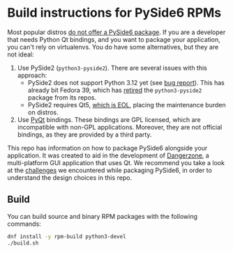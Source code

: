# Build instructions for PySide6 RPMs

Most popular distros [do not offer a PySide6 package](https://repology.org/project/python:pyside6/versions).
If you are a developer that needs Python Qt bindings, and you want to package
your application, you can't rely on virtualenvs. You do have some alternatives,
but they are not ideal:

1. Use PySide2 (`python3-pyside2`). There are several issues with this approach:
   * PySide2 does not support Python 3.12 yet (see [bug report](https://bugreports.qt.io/browse/PYSIDE-2230)).
     This has already bit Fedora 39, which has [retired](https://pagure.io/fesco/issue/3080)
     the `python3-pyside2` package from its repos.
   * PySide2 requires Qt5, [which is EOL](https://www.qt.io/blog/qt-5.15-extended-support-for-subscription-license-holders),
     placing the maintenance burden on distros.
2. Use [PyQt](https://riverbankcomputing.com/software/pyqt/intro) bindings.
   These bindings are GPL licensed, which are incompatible with non-GPL
   applications. Moreover, they are not official bindings, as they are provided
   by a third party.

This repo has information on how to package PySide6 alongside your application.
It was created to aid in the development of
[Dangerzone](https://github.com/freedomofpress/dangerzone), a multi-platform
GUI application that uses Qt. We recommend you take a look at the
[challenges](https://github.com/freedomofpress/dangerzone/issues/211#issuecomment-1827777122)
we encountered while packaging PySide6, in order to understand the design
choices in this repo.

## Build

You can build source and binary RPM packages with the following commands:

```sh
dnf install -y rpm-build python3-devel
./build.sh
```
